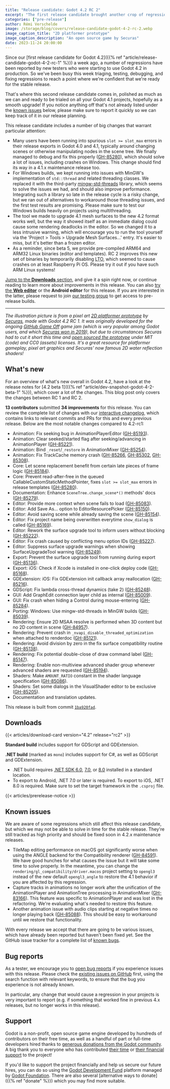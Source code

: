 ```yaml
---
title: "Release candidate: Godot 4.2 RC 2"
excerpt: "The first release candidate brought another crop of regression reports, which we've now fixed!"
categories: ["pre-release"]
author: Rémi Verschelde
image: /storage/blog/covers/release-candidate-godot-4-2-rc-2.webp
image_caption_title: "2D platformer prototype"
image_caption_description: "An open source game by Securas"
date: 2023-11-24 20:00:00
---
```


Since our [first release candidate for Godot 4.2]({{% ref "article/release-candidate-godot-4-2-rc-1" %}}) a week ago, a number of regressions have been reported by new testers who were starting to use Godot 4.2 in production. So we've been busy this week triaging, testing, debugging, and fixing regressions to reach a point where we're confident that we're ready for the stable release.

That's where this second release candidate comes in, polished as much as we can and ready to be trialed on all your Godot 4.1 projects, hopefully as a smooth upgrade! If you notice anything off that's not already listed under the [known issues](#known-issues) below, please make sure to report it quickly so we can keep track of it in our release planning.

This release candidate includes a number of big changes that warrant particular attention:

- Many users have been running into spurious `slot >= slot_max` errors in their release exports in Godot 4.0 and 4.1, typically around changing scenes or otherwise manipulating nodes in the scene tree. We finally managed to debug and fix this properly ([GH-85280](https://github.com/godotengine/godot/pull/85280)), which should solve a lot of issues, including crashes on Windows. This change should find its way in a 4.1.x maintenance release too.
- For Windows builds, we kept running into issues with MinGW's implementation of `std::thread` and related threading classes. We replaced it with the third-party [mingw-std-threads](https://github.com/meganz/mingw-std-threads) library, which seems to solve the issues we had, and should also improve performance. Integrating such a library so late in the release cycle is a risky change, but we ran out of alternatives to workaround those threading issues, and the first test results are promising. Please make sure to test our Windows builds heavily on projects using multithreading.
- The tool we made to upgrade 4.1 mesh surfaces to the new 4.2 format works well, but the way it showed itself as an immediate dialog could cause some rendering deadlocks in the editor. So we changed it to a less intrusive warning, which will encourage you to run the tool yourself via the 'Project > Tools > Upgrade Mesh Surfaces...' entry. It's easier to miss, but it's better than a frozen editor.
- As a reminder, since beta 5, we provide pre-compiled ARM64 and ARM32 Linux binaries (editor and templates). RC 2 improves this new set of binaries by temporarily disabling <abbr title="Link Time Optimization">LTO</abbr>, which seemed to cause crashes on at least Raspberry Pi OS. Please try it out if you have such ARM Linux systems!

[Jump to the **Downloads** section](#downloads), and give it a spin right now, or continue reading to learn more about improvements in this release. You can also [try the **Web editor**](https://editor.godotengine.org/releases/4.2.rc2/) or the **Android editor** for this release. If you are interested in the latter, please request to join [our testing group](https://groups.google.com/g/godot-testers) to get access to pre-release builds.

-----

*The illustration picture is from a pixel art [2D platformer prototype](https://github.com/securas/2023_GithubGameOff) by [Securas](https://twitter.com/Securas2010), made with Godot 4.2 RC 1. It was originally developed for the ongoing [GitHub Game Off](https://itch.io/jam/game-off-2023) game jam (which is very popular among Godot users, and which [Securas won in 2019](https://github.blog/2020-01-14-game-off-2019-winners/#first-place-sealed-bite)), but due to circumstances Securas had to cut it short this time and [open sourced the prototype](https://github.com/securas/2023_GithubGameOff) under MIT (code) and CC0 (assets) licenses. It's a great resource for platformer gameplay, pixel art graphics and Securas' now famous 2D water reflection shaders!*

## What's new

For an overview of what's new overall in Godot 4.2, have a look at the release notes for [4.2 beta 1]({{% ref "article/dev-snapshot-godot-4-2-beta-1" %}}), which cover a lot of the changes. This blog post only covers the changes between RC 1 and RC 2.

**13 contributors** submitted **34 improvements** for this release. You can review the complete list of changes with our [interactive changelog](https://godotengine.github.io/godot-interactive-changelog/#4.2-rc2), which contains links to relevant commits and PRs for this and every previous release. Below are the most notable changes compared to 4.2-rc1:

- Animation: Fix seeking bug in AnimationPlayerEditor ([GH-85193](https://github.com/godotengine/godot/pull/85193)).
- Animation: Clear seeked/started flag after seeking/advancing in AnimationPlayer ([GH-85221](https://github.com/godotengine/godot/pull/85221)).
- Animation: Bind `_reset`/`_restore` in AnimationMixer ([GH-85254](https://github.com/godotengine/godot/pull/85254)).
- Animation: Fix TrackCache memory crash ([GH-85266](https://github.com/godotengine/godot/pull/85266), [GH-85302](https://github.com/godotengine/godot/pull/85302), [GH-85308](https://github.com/godotengine/godot/pull/85308)).
- Core: Let scene replacement benefit from certain late pieces of frame logic ([GH-85184](https://github.com/godotengine/godot/pull/85184)).
- Core: Prevent read-after-free in the queued CallableCustomStaticMethodPointer, fixes `slot >= slot_max` errors in release templates ([GH-85280](https://github.com/godotengine/godot/pull/85280)).
- Documentation: Enhance `SceneTree.change_scene*()` methods' docs ([GH-85279](https://github.com/godotengine/godot/pull/85279)).
- Editor: Provide more context when scene fails to load ([GH-85083](https://github.com/godotengine/godot/pull/85083)).
- Editor: Add Save As... option to EditorResourcePicker ([GH-85150](https://github.com/godotengine/godot/pull/85150)).
- Editor: Avoid saving scene while already saving the scene ([GH-85154](https://github.com/godotengine/godot/pull/85154)).
- Editor: Fix project name being overwritten everytime `show_dialog` is called ([GH-85169](https://github.com/godotengine/godot/pull/85169)).
- Editor: Rework the surface upgrade tool to inform users without blocking ([GH-85222](https://github.com/godotengine/godot/pull/85222)).
- Editor: Fix crash caused by conflicting menu option IDs ([GH-85227](https://github.com/godotengine/godot/pull/85227)).
- Editor: Suppress surface upgrade warnings when showing SurfaceUpgradeTool warning ([GH-85249](https://github.com/godotengine/godot/pull/85249)).
- Export: Prevent the surface upgrade tool from running during export ([GH-85136](https://github.com/godotengine/godot/pull/85136)).
- Export: iOS: Check if Xcode is installed in one-click deploy code ([GH-85168](https://github.com/godotengine/godot/pull/85168)).
- GDExtension: iOS: Fix GDExtension init callback array reallocation ([GH-85216](https://github.com/godotengine/godot/pull/85216)).
- GDScript: Fix lambda cross-thread dynamics (take 2) ([GH-85248](https://github.com/godotengine/godot/pull/85248)).
- GUI: Add GraphEdit connection layer child as internal ([GH-85009](https://github.com/godotengine/godot/pull/85009)).
- GUI: Fix crash when hiding a Control during mouse-entering ([GH-85284](https://github.com/godotengine/godot/pull/85284)).
- Porting: Windows: Use mingw-std-threads in MinGW builds ([GH-85039](https://github.com/godotengine/godot/pull/85039)).
- Rendering: Ensure 2D MSAA resolve is performed when 3D content but no 2D content in scene ([GH-84957](https://github.com/godotengine/godot/pull/84957)).
- Rendering: Prevent crash in `_nvapi_disable_threaded_optimization` when attached to renderdoc ([GH-85121](https://github.com/godotengine/godot/pull/85121)).
- Rendering: Avoid division by zero in the fix surface compatibility routine ([GH-85138](https://github.com/godotengine/godot/pull/85138)).
- Rendering: Fix potential double-close of draw command label ([GH-85147](https://github.com/godotengine/godot/pull/85147)).
- Rendering: Enable non-multiview advanced shader group whenever advanced shaders are requested ([GH-85194](https://github.com/godotengine/godot/pull/85194)).
- Shaders: Make `AMOUNT_RATIO` constant in the shader language specification ([GH-85086](https://github.com/godotengine/godot/pull/85086)).
- Shaders: Set some dialogs in the VisualShader editor to be exclusive ([GH-85205](https://github.com/godotengine/godot/pull/85205)).
- Documentation and translation updates.

This release is built from commit [`1ba920fad`](https://github.com/godotengine/godot/commit/1ba920fada9efc8c4476ded50fe673b8db541366).

## Downloads

{{< articles/download-card version="4.2" release="rc2" >}}

**Standard build** includes support for GDScript and GDExtension.

**.NET build** (marked as `mono`) includes support for C#, as well as GDScript and GDExtension.
- .NET build requires [.NET SDK 6.0](https://dotnet.microsoft.com/en-us/download/dotnet/6.0), [7.0](https://dotnet.microsoft.com/en-us/download/dotnet/7.0), or [8.0](https://dotnet.microsoft.com/en-us/download/dotnet/8.0) installed in a standard location.
- To export to Android, .NET 7.0 or later is required. To export to iOS, .NET 8.0 is required. Make sure to set the target framework in the `.csproj` file.

{{< articles/prerelease-notice >}}

## Known issues

We are aware of some regressions which still affect this release candidate, but which we may not be able to solve in time for the stable release. They're still tracked as high priority and should be fixed soon in 4.2.x maintenance releases.

- TileMap editing performance on macOS got significantly worse when using the ANGLE backend for the Compatibility renderer ([GH-84591](https://github.com/godotengine/godot/issues/84591)). We have good hunches for what causes the issue but it will take some time to solve properly. In the meantime, you can change the `rendering/gl_compatibility/driver.macos` project setting to `opengl3` instead of the new default `opengl3_angle` to restore the 4.1 behavior if you are affected by this regression.
- Capture tracks in animations no longer work after the unification of the AnimationPlayer and AnimationTree processing in AnimationMixer ([GH-83166](https://github.com/godotengine/godot/issues/83166)). This feature was specific to AnimationPlayer and was lost in the refactoring. We're evaluating what's needed to restore this feature.
- Another animation issue with audio clips starting at negative times no longer playing back ([GH-85088](https://github.com/godotengine/godot/issues/85088)). This should be easy to workaround until we restore that functionality.

With every release we accept that there are going to be various issues, which have already been reported but haven't been fixed yet. See the GitHub issue tracker for a complete list of [known bugs](https://github.com/godotengine/godot/issues?q=is%3Aissue+is%3Aopen+label%3Abug+).

## Bug reports

As a tester, we encourage you to [open bug reports](https://github.com/godotengine/godot/issues) if you experience issues with this release. Please check the [existing issues on GitHub](https://github.com/godotengine/godot/issues) first, using the search function with relevant keywords, to ensure that the bug you experience is not already known.

In particular, any change that would cause a regression in your projects is very important to report (e.g. if something that worked fine in previous 4.x releases, but no longer works in this release).

## Support

Godot is a non-profit, open source game engine developed by hundreds of contributors on their free time, as well as a handful of part or full-time developers hired thanks to [generous donations from the Godot community](https://fund.godotengine.org/). A big thank you to everyone who has contributed [their time](https://github.com/godotengine/godot/blob/master/AUTHORS.md) or [their financial support](https://github.com/godotengine/godot/blob/master/DONORS.md) to the project!

If you'd like to support the project financially and help us secure our future hires, you can do so using the [Godot Development Fund](https://fund.godotengine.org/) platform managed by [Godot Foundation](https://godot.foundation/). There are also several [alternative ways to donate]({{% ref "donate" %}}) which you may find more suitable.
